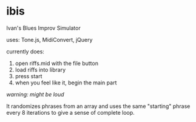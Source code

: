 # ibis
Ivan's Blues Improv Simulator

uses: Tone.js, MidiConvert, jQuery

currently does:
1. open riffs.mid with the file button
2. load riffs into library
3. press start
4. when you feel like it, begin the main part

*warning: might be loud*

It randomizes phrases from an array and uses the same "starting" phrase every 8 iterations to give a sense of complete loop.
